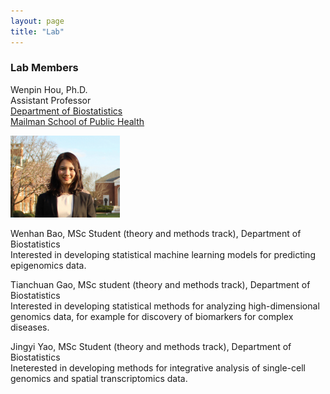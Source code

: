 ```yaml
---
layout: page
title: "Lab"
---
```



### Lab Members

Wenpin Hou, Ph.D. <br/>
Assistant Professor <br/>
[Department of Biostatistics](https://www.publichealth.columbia.edu/academics/departments/biostatistics) <br/>
[Mailman School of Public Health](https://www.publichealth.columbia.edu/) <br/>

<img src="/images/wenpin.png" alt="images" width="175">
  

Wenhan Bao, MSc Student (theory and methods track), Department of Biostatistics <br/>
Interested in developing statistical machine learning models for predicting epigenomics data.<br/>

Tianchuan Gao, MSc student (theory and methods track), Department of Biostatistics <br/>
Interested in developing statistical methods for analyzing high-dimensional genomics data, for example for discovery of biomarkers for complex diseases. <br/>

Jingyi Yao, MSc Student (theory and methods track), Department of Biostatistics <br/>
Ineterested in developing methods for integrative analysis of single-cell genomics and spatial transcriptomics data. 
  

</div>
</div>





